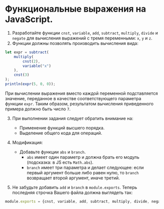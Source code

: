 # Функциональные выражения на JavaScript.

1. Разработайте функции `cnst`, `variable`, `add`, `subtract`, `multiply`, `divide` и `negate` для вычисления выражений с тремя переменными: `x`, `y` и `z`.
2. Функции должны позволять производить вычисления вида:
```js
let expr = subtract(
    multiply(
        cnst(2),
        variable("x")
    ),
    cnst(3)
);
println(expr(5, 0, 0));
```
При вычислении выражения вместо каждой переменной подставляется значение, переданное в качестве соответствующего параметра функции `expr`. Таким образом, результатом вычисления приведенного примера должно быть число `7`.

3. При выполнении задания следует обратить внимание на:
    - Применение функций высшего порядка.
    - Выделение общего кода для операций.

4. Модификация:
    - Добавьте функции `abs` и `branch`.
        * `abs` имеет один параметр и должна брать его модуль (подсказка: в JS есть `Math.abs`).
        * `branch` имеет три параметра и делает следующее: если первый аргумент больше либо равен нулю, то `branch` возвращает второй аргумент, иначе третий.

5. Не забудьте добавить `add` и `branch` в `module.exports`. Теперь последняя строчка Вашего файла должна выглядеть так:
```js
module.exports = {cnst, variable, add, subtract, multiply, divide, negate, abs, branch};
```